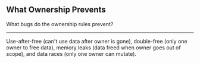 ## What Ownership Prevents

What bugs do the ownership rules prevent?

---

Use-after-free (can't use data after owner is gone), double-free (only one owner to free data), memory leaks (data freed when owner goes out of scope), and data races (only one owner can mutate).

